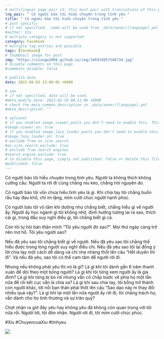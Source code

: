 ```yaml
---
# multilingual page pair id, this must pair with translations of this page. (This name must be unique)
lng_pair: " Có người bảo tôi hiểu chuyện trong tình yêu "
title: " Có người bảo tôi hiểu chuyện trong tình yêu "
# post specific
# if not specified, .name will be used from _data/owner/[language].yml
#author: Xíu
# multiple category is not supported
category: Facebook
# multiple tag entries are possible
tags: [Facebook]
# thumbnail image for post
img: "https://xiungo2004.github.io/img/346919857546734.jpg"
# disable comments on this page
#comments_disable: false

# publish date
date: 2022-06-03 13:00:05 +0900

# seo
# if not specified, date will be used.
#meta_modify_date: 2022-02-10 08:11:06 +0900
# check the meta_common_description in _data/owner/[language].yml
#meta_description: ""

# optional
# if you enabled image_viewer_posts you don't need to enable this. This is only if image_viewer_posts = false
#image_viewer_on: true
# if you enabled image_lazy_loader_posts you don't need to enable this. This is only if image_lazy_loader_posts = false
#image_lazy_loader_on: true
# exclude from on site search
#on_site_search_exclude: true
# exclude from search engines
#search_engine_exclude: true
# to disable this page, simply set published: false or delete this file
#published: false
---
```


<!-- outline-start -->

Có người bảo tôi hiểu chuyện trong tình yêu. Người ta không thích không cưỡng cầu. Người ta rời đi cũng chẳng níu kéo, chẳng hỏi nguyên do.

Có người bảo tôi vốn chưa hiểu tình yêu là gì. Khi chia tay tôi chẳng buồn rầu hay đau khổ, chỉ im lặng, mỉm cười chúc người hạnh phúc.

Có người bảo tôi vô tâm khi dường như chẳng biết, chẳng hiểu gì về người ấy. Người ấy học ngành gì tôi không nhớ, định hướng tương lai ra sao, thích cái gì, trong đầu suy nghĩ điều gì, tôi chẳng biết gì cả.

Còn tôi tự hỏi bản thân mình “Tôi yêu người đó sao?”. Mọi thứ ngày càng trở nên mơ hồ. Tôi yêu người sao?

Nếu đã yêu sao tôi chẳng biết gì về người. Nếu đã yêu sao tôi chẳng thể hiểu được trong lòng người suy nghĩ điều chi. Nếu đã yêu sao tôi lại đồng ý lời chia tay một cách dễ dàng và chỉ nhẹ nhàng thốt lên câu “Hết duyên thì đi”. Và nếu đã yêu, sao tôi có thể cam tâm để người rời đi.

Nhưng nếu không phải yêu thì nó là gì? Là gì khi tôi dành gần 6 năm thanh xuân để dõi theo một bóng người? Là gì khi tôi từng xem người ấy là gia đình? Là gì khi từng bị bỏ rơi nhưng vẫn cố chấp bước về phía họ một lần nữa để rồi kết cục vẫn là chia xa? Là gì khi sau chia tay, tôi bỗng trở thành con người khác, tới nỗi bạn thân phải thốt lên câu “Sao dạo này m thay đổi nhiều quá vậy?”. Là gì khi lại một lần nữa người ấy rời đi, tôi chẳng trách họ, vẫn dành cho họ tình thương và sự trân quý?

Chợt nhận ra giờ đây yêu hay không yêu đã không còn quan trọng với tôi nữa rồi. Người tới, tôi đón nhận. Người rời đi, tôi mỉm cười chúc phúc.

#Xíu
#ChuyencuaXiu
#tinhyeu

<!-- outline-end -->

<img src= "https://xiungo2004.github.io/img/346919857546734.jpg">